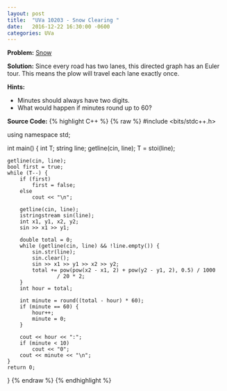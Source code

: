 ```yaml
---
layout: post
title:  "UVa 10203 - Snow Clearing "
date:   2016-12-22 16:30:00 -0600
categories: UVa
---
```


**Problem:** [Snow]

**Solution:**
Since every road has two lanes, this directed graph has an Euler tour.
This means the plow will travel each lane exactly once.

**Hints:** 
- Minutes should always have two digits.
- What would happen if minutes round up to 60?

**Source Code:**
{% highlight C++ %}
{% raw %}
#include <bits/stdc++.h>

using namespace std;

int main() {
    int T;
    string line;
    getline(cin, line);
    T = stoi(line);

    getline(cin, line);
    bool first = true;
    while (T--) {
        if (first)
            first = false;
        else
            cout << "\n";

        getline(cin, line);
        istringstream sin(line);
        int x1, y1, x2, y2;
        sin >> x1 >> y1;

        double total = 0;
        while (getline(cin, line) && !line.empty()) {
            sin.str(line);
            sin.clear();
            sin >> x1 >> y1 >> x2 >> y2;
            total += pow(pow(x2 - x1, 2) + pow(y2 - y1, 2), 0.5) / 1000
                    / 20 * 2;
        }
        int hour = total;

        int minute = round((total - hour) * 60);
        if (minute == 60) {
            hour++;
            minute = 0;
        }

        cout << hour << ":";
        if (minute < 10)
            cout << "0";
        cout << minute << "\n";
    }
    return 0;
}
{% endraw %}
{% endhighlight %}

[Snow]:https://uva.onlinejudge.org/index.php?option=com_onlinejudge&Itemid=8&category=24&page=show_problem&problem=1144
